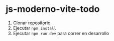 # js-moderno-vite-todo

1. Clonar repositorio
2. Ejecutar ```npm install```
3. Ejecutar ```npm run dev``` para correr en desarrollo
